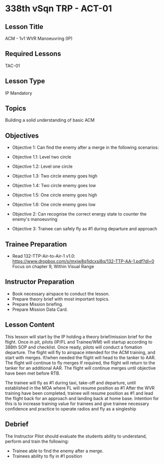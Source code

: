 # 338th vSqn TRP - ACT-01
## Lesson Title
ACM - 1v1 WVR Manoeuvring (IP)

## Required Lessons
TAC-01

## Lesson Type
IP Mandatory

## Topics
Building a solid understanding of basic ACM

## Objectives
* Objective 1: Can find the enemy after a merge in the following scenarios:
* Objective 1.1: Level two circle
* Objective 1.2: Level one circle
* Objective 1.3: Two circle enemy goes high
* Objective 1.4: Two circle enemy goes low
* Objective 1.5: One circle enemy goes high
* Objective 1.6: One circle enemy goes low

* Objective 2: Can recognise the correct energy state to counter the enemy's manoeuvring
* Objective 3: Trainee can safely fly as #1 during departure and approach

## Trainee Preparation
- Read 132-TTP-Air-to-Air-1 v1.0: https://www.dropbox.com/s/mxjw8q1idcxsi8q/132-TTP-AA-1.pdf?dl=0
Focus on chapter 9, Within Visual Range


## Instructor Preparation
- Book necessary airspace to conduct the lesson.
- Prepare theory brief with most important topics.
- Prepare Mission briefing.
- Prepare Mission Data Card.


## Lesson Content
This lesson will start by the IP holding a theory brief/mission brief for the flight.
Once in pit, pilots (IP/FL and Trainee/WM) will startup according to 388th SOP and checklist.
Once ready, pilots will conduct a fomation departure.
The flight will fly to airspace intended for the ACM training, and start with merges.
If/when needed the flight will head to the tanker to AAR.
The flight will continue to fly merges
If required, the flight will return to the tanker for an additional AAR.
The flight will continue merges until objective have been met before RTB.

The trainee will fly as #1 during taxi, take-off and departure, until established in the MOA where FL will resume position as #1
After the WVR training have been completed, trainee will resume position as #1 and lead the flight back for an approach
and landing back at home base. Intention for this is to increase training value for trainees and give trainee necessary confidence
and practice to operate radios and fly as a singleship


## Debrief
The Instructor Pilot should evaluate the students ability to understand, perform and train the following:
- Trainee able to find the enemy after a merge.
- Trainees ability to fly in #1 position
